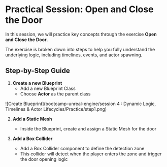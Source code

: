 # Practical Session: Open and Close the Door

In this session, we will practice key concepts through the exercise **Open and Close the Door**.  

The exercise is broken down into steps to help you fully understand the underlying logic, including timelines, events, and actor spawning.

## Step-by-Step Guide

1. **Create a new Blueprint**  
   - Add a new Blueprint Class  
   - Choose **Actor** as the parent class
     
![Create Blueprint](bootcamp-unreal-engine/session 4 : Dynamic Logic, Timelines & Actor Lifecycles/Practice/step1.png)

2. **Add a Static Mesh**  
   - Inside the Blueprint, create and assign a Static Mesh for the door

3. **Add a Box Collider**  
   - Add a Box Collider component to define the detection zone  
   - This collider will detect when the player enters the zone and trigger the door opening logic

